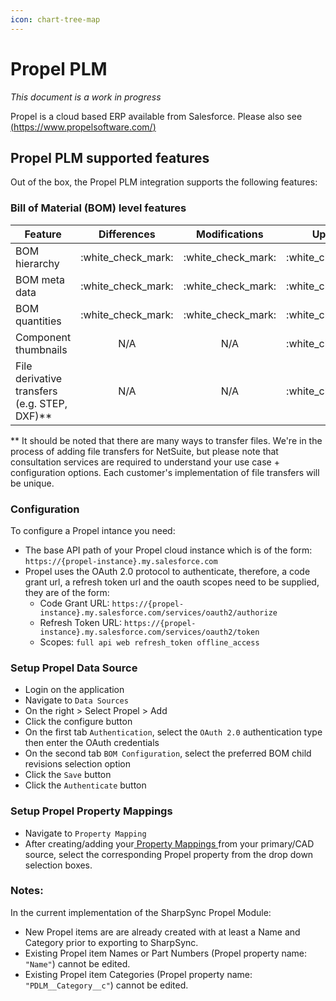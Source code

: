```yaml
---
icon: chart-tree-map
---
```


# Propel PLM

_This document is a work in progress_

Propel is a cloud based ERP available from Salesforce. Please also see [(https://www.propelsoftware.com/)](https://www.propelsoftware.com/)



## Propel PLM supported features

Out of the box, the Propel PLM integration supports the following features:

### Bill of Material (BOM) level features

| Feature                                        |      Differences     |     Modifications    |        Updates       |
| ---------------------------------------------- | :------------------: | :------------------: | :------------------: |
| BOM hierarchy                                  | :white\_check\_mark: | :white\_check\_mark: | :white\_check\_mark: |
| BOM meta data                                  | :white\_check\_mark: | :white\_check\_mark: | :white\_check\_mark: |
| BOM quantities                                 | :white\_check\_mark: | :white\_check\_mark: | :white\_check\_mark: |
| Component thumbnails                           |          N/A         |          N/A         | :white\_check\_mark: |
| File derivative transfers (e.g. STEP, DXF)\*\* |          N/A         |          N/A         | :white\_check\_mark: |

\*\* It should be noted that there are many ways to transfer files. We're in the process of adding file transfers for NetSuite, but please note that consultation services are required to understand your use case + configuration options. Each customer's implementation of file transfers will be unique.

### Configuration

To configure a Propel intance you need:

* The base API path of your Propel cloud instance which is of the form: `https://{propel-instance}.my.salesforce.com`
* Propel uses the OAuth 2.0 protocol to authenticate, therefore, a code grant url, a refresh token url and the oauth scopes need to be supplied, they are of the form:
  * Code Grant URL: `https://{propel-instance}.my.salesforce.com/services/oauth2/authorize`
  * Refresh Token URL: `https://{propel-instance}.my.salesforce.com/services/oauth2/token`
  * Scopes: `full api web refresh_token offline_access`

### Setup Propel Data Source

* Login on the application
* Navigate to `Data Sources`
* On the right > Select Propel > Add
* Click the configure button
* On the first tab `Authentication`, select the `OAuth 2.0` authentication type then enter the OAuth credentials
* On the second tab `BOM Configuration`, select the preferred BOM child revisions selection option
* Click the `Save` button
* Click the `Authenticate` button

### Setup Propel Property Mappings

* Navigate to `Property Mapping`
* After creating/adding your[ Property Mappings ](../fundamentals/property-mappings.md)from your primary/CAD source, select the corresponding Propel property from the drop down selection boxes.

### Notes:

In the current implementation of the SharpSync Propel Module:

* New Propel items are are already created with at least a Name and Category prior to exporting to SharpSync.
* Existing Propel item Names or Part Numbers (Propel property name: `"Name"`) cannot be edited.
* Existing Propel item Categories (Propel property name: `"PDLM__Category__c"`) cannot be edited.
